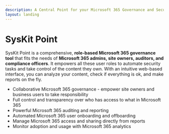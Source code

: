```yaml
---
description: A Central Point for your Microsoft 365 Governance and Security
layout: landing
---
```


# SysKit Point

SysKit Point is a comprehensive, **role-based Microsoft 365 governance tool** that fits the needs of **Microsoft 365 admins, site owners, auditors, and compliance officers**. It empowers all these user roles to automate security tasks and take control of the content they own. With an intuitive web-based interface, you can analyze your content, check if everything is ok, and make reports on the fly.

* Collaborative Microsoft 365 governance - empower site owners and business users to take responsibility
* Full control and transparency over who has access to what in Microsoft 365
* Powerful Microsoft 365 auditing and reporting
* Automated Microsoft 365 user onboarding and offboarding
* Manage Microsoft 365 access and sharing directly from reports
* Monitor adoption and usage with Microsoft 365 analytics
